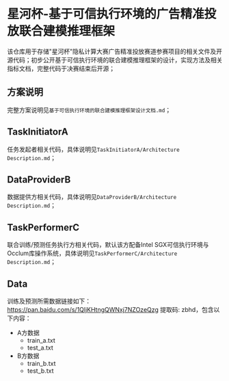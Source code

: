 # 星河杯-基于可信执行环境的广告精准投放联合建模推理框架
该仓库用于存储"星河杯"隐私计算大赛广告精准投放赛道参赛项目的相关文件及开源代码；初步公开基于可信执行环境的联合建模推理框架的设计，实现方法及相关指标文档，完整代码于决赛结束后开源；

## 方案说明

完整方案说明见`基于可信执行环境的联合建模推理框架设计文档.md`；

## TaskInitiatorA

任务发起者相关代码，具体说明见`TaskInitiatorA/Architecture Description.md`；

## DataProviderB

数据提供方相关代码，具体说明见`DataProviderB/Architecture Description.md`；

## TaskPerformerC

联合训练/预测任务执行方相关代码，默认该方配备Intel SGX可信执行环境与Occlum库操作系统，具体说明见`TaskPerformerC/Architecture Description.md`；

## Data

训练及预测所需数据链接如下：https://pan.baidu.com/s/1QljKHtngQWNxj7NZOzeQzg
提取码: zbhd，包含以下内容：

* A方数据
  * train_a.txt
  * test_a.txt
* B方数据
  * train_b.txt
  * test_b.txt

